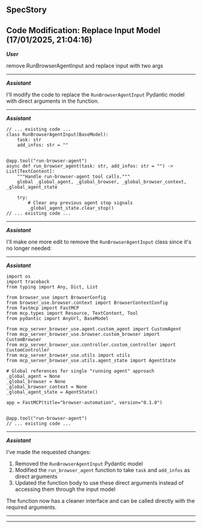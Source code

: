 ## SpecStory

## Code Modification: Replace Input Model (17/01/2025, 21:04:16)

_**User**_

remove RunBrowserAgentInput and replace input with two args

---

_**Assistant**_

I'll modify the code to replace the `RunBrowserAgentInput` Pydantic model with direct arguments in the function.

---

_**Assistant**_

```
// ... existing code ...
class RunBrowserAgentInput(BaseModel):
    task: str
    add_infos: str = ""


@app.tool("run-browser-agent")
async def run_browser_agent(task: str, add_infos: str = "") -> List[TextContent]:
    """Handle run-browser-agent tool calls."""
    global _global_agent, _global_browser, _global_browser_context, _global_agent_state

    try:
        # Clear any previous agent stop signals
        _global_agent_state.clear_stop()
// ... existing code ...
```

---

_**Assistant**_



I'll make one more edit to remove the `RunBrowserAgentInput` class since it's no longer needed:

---

_**Assistant**_

```
import os
import traceback
from typing import Any, Dict, List

from browser_use import BrowserConfig
from browser_use.browser.context import BrowserContextConfig
from fastmcp import FastMCP
from mcp.types import Resource, TextContent, Tool
from pydantic import AnyUrl, BaseModel

from mcp_server_browser_use.agent.custom_agent import CustomAgent
from mcp_server_browser_use.browser.custom_browser import CustomBrowser
from mcp_server_browser_use.controller.custom_controller import CustomController
from mcp_server_browser_use.utils import utils
from mcp_server_browser_use.utils.agent_state import AgentState

# Global references for single "running agent" approach
_global_agent = None
_global_browser = None
_global_browser_context = None
_global_agent_state = AgentState()

app = FastMCP(title="browser-automation", version="0.1.0")


@app.tool("run-browser-agent")
// ... existing code ...
```

---

_**Assistant**_



I've made the requested changes:
1. Removed the `RunBrowserAgentInput` Pydantic model
2. Modified the `run_browser_agent` function to take `task` and `add_infos` as direct arguments
3. Updated the function body to use these direct arguments instead of accessing them through the input model

The function now has a cleaner interface and can be called directly with the required arguments.

---



---

